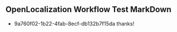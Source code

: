 ## OpenLocalization Workflow Test MarkDown
* 9a760f02-1b22-4fab-8ecf-db132b7f15da thanks!

<!--HONumber=Sep16_HO1-->


